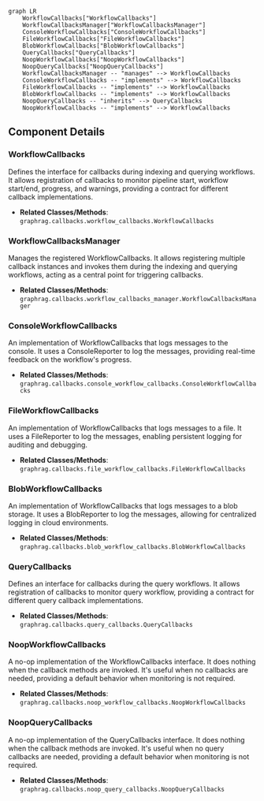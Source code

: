 ```mermaid
graph LR
    WorkflowCallbacks["WorkflowCallbacks"]
    WorkflowCallbacksManager["WorkflowCallbacksManager"]
    ConsoleWorkflowCallbacks["ConsoleWorkflowCallbacks"]
    FileWorkflowCallbacks["FileWorkflowCallbacks"]
    BlobWorkflowCallbacks["BlobWorkflowCallbacks"]
    QueryCallbacks["QueryCallbacks"]
    NoopWorkflowCallbacks["NoopWorkflowCallbacks"]
    NoopQueryCallbacks["NoopQueryCallbacks"]
    WorkflowCallbacksManager -- "manages" --> WorkflowCallbacks
    ConsoleWorkflowCallbacks -- "implements" --> WorkflowCallbacks
    FileWorkflowCallbacks -- "implements" --> WorkflowCallbacks
    BlobWorkflowCallbacks -- "implements" --> WorkflowCallbacks
    NoopQueryCallbacks -- "inherits" --> QueryCallbacks
    NoopWorkflowCallbacks -- "implements" --> WorkflowCallbacks
```

## Component Details

### WorkflowCallbacks
Defines the interface for callbacks during indexing and querying workflows. It allows registration of callbacks to monitor pipeline start, workflow start/end, progress, and warnings, providing a contract for different callback implementations.
- **Related Classes/Methods**: `graphrag.callbacks.workflow_callbacks.WorkflowCallbacks`

### WorkflowCallbacksManager
Manages the registered WorkflowCallbacks. It allows registering multiple callback instances and invokes them during the indexing and querying workflows, acting as a central point for triggering callbacks.
- **Related Classes/Methods**: `graphrag.callbacks.workflow_callbacks_manager.WorkflowCallbacksManager`

### ConsoleWorkflowCallbacks
An implementation of WorkflowCallbacks that logs messages to the console. It uses a ConsoleReporter to log the messages, providing real-time feedback on the workflow's progress.
- **Related Classes/Methods**: `graphrag.callbacks.console_workflow_callbacks.ConsoleWorkflowCallbacks`

### FileWorkflowCallbacks
An implementation of WorkflowCallbacks that logs messages to a file. It uses a FileReporter to log the messages, enabling persistent logging for auditing and debugging.
- **Related Classes/Methods**: `graphrag.callbacks.file_workflow_callbacks.FileWorkflowCallbacks`

### BlobWorkflowCallbacks
An implementation of WorkflowCallbacks that logs messages to a blob storage. It uses a BlobReporter to log the messages, allowing for centralized logging in cloud environments.
- **Related Classes/Methods**: `graphrag.callbacks.blob_workflow_callbacks.BlobWorkflowCallbacks`

### QueryCallbacks
Defines an interface for callbacks during the query workflows. It allows registration of callbacks to monitor query workflow, providing a contract for different query callback implementations.
- **Related Classes/Methods**: `graphrag.callbacks.query_callbacks.QueryCallbacks`

### NoopWorkflowCallbacks
A no-op implementation of the WorkflowCallbacks interface. It does nothing when the callback methods are invoked. It's useful when no callbacks are needed, providing a default behavior when monitoring is not required.
- **Related Classes/Methods**: `graphrag.callbacks.noop_workflow_callbacks.NoopWorkflowCallbacks`

### NoopQueryCallbacks
A no-op implementation of the QueryCallbacks interface. It does nothing when the callback methods are invoked. It's useful when no query callbacks are needed, providing a default behavior when monitoring is not required.
- **Related Classes/Methods**: `graphrag.callbacks.noop_query_callbacks.NoopQueryCallbacks`
